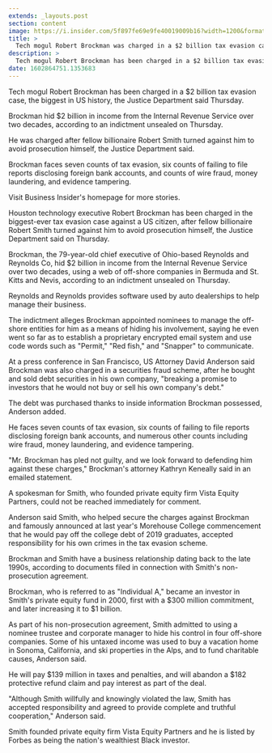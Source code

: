 ```yaml
--- 
extends: _layouts.post 
section: content 
image: https://i.insider.com/5f897fe69e9fe40019009b16?width=1200&format=jpeg 
title: > 
  Tech mogul Robert Brockman was charged in a $2 billion tax evasion case, the biggest in US history, after a fellow billionaire turned against him to avoid prosecution 
description: > 
  Tech mogul Robert Brockman has been charged in a $2 billion tax evasion case, the biggest in US history, the Justice Department said Thursday.He was charged after fellow billionaire Robert Smith turned against him to avoid prosecution himself, the Justice Department said.Brockman faces seven counts of tax evasion, six counts of failing to file reports disclosing foreign bank accounts, and counts of wire fraud, money laundering, and evidence tampering.Houston technology executive Robert Brockman has been charged in the biggest-ever tax evasion case against a US citizen, after fellow billionaire Robert Smith turned against him to avoid prosecution himself, the Justice Department said on Thursday.He faces seven counts of tax evasion, six counts of failing to file reports disclosing foreign bank accounts, and numerous other counts including wire fraud, money laundering, and evidence tampering. 
date: 1602864751.1353683 
--- 
```

Tech mogul Robert Brockman has been charged in a $2 billion tax evasion case, the biggest in US history, the Justice Department said Thursday.

Brockman hid $2 billion in income from the Internal Revenue Service over two decades, according to an indictment unsealed on Thursday.

He was charged after fellow billionaire Robert Smith turned against him to avoid prosecution himself, the Justice Department said.

Brockman faces seven counts of tax evasion, six counts of failing to file reports disclosing foreign bank accounts, and counts of wire fraud, money laundering, and evidence tampering.

Visit Business Insider's homepage for more stories.

Houston technology executive Robert Brockman has been charged in the biggest-ever tax evasion case against a US citizen, after fellow billionaire Robert Smith turned against him to avoid prosecution himself, the Justice Department said on Thursday.

Brockman, the 79-year-old chief executive of Ohio-based Reynolds and Reynolds Co, hid $2 billion in income from the Internal Revenue Service over two decades, using a web of off-shore companies in Bermuda and St. Kitts and Nevis, according to an indictment unsealed on Thursday.

Reynolds and Reynolds provides software used by auto dealerships to help manage their business.

The indictment alleges Brockman appointed nominees to manage the off-shore entities for him as a means of hiding his involvement, saying he even went so far as to establish a proprietary encrypted email system and use code words such as "Permit," "Red fish," and "Snapper" to communicate.

At a press conference in San Francisco, US Attorney David Anderson said Brockman was also charged in a securities fraud scheme, after he bought and sold debt securities in his own company, "breaking a promise to investors that he would not buy or sell his own company's debt."

The debt was purchased thanks to inside information Brockman possessed, Anderson added.

He faces seven counts of tax evasion, six counts of failing to file reports disclosing foreign bank accounts, and numerous other counts including wire fraud, money laundering, and evidence tampering.

"Mr. Brockman has pled not guilty, and we look forward to defending him against these charges," Brockman's attorney Kathryn Keneally said in an emailed statement.

A spokesman for Smith, who founded private equity firm Vista Equity Partners, could not be reached immediately for comment.

Anderson said Smith, who helped secure the charges against Brockman and famously announced at last year's Morehouse College commencement that he would pay off the college debt of 2019 graduates, accepted responsibility for his own crimes in the tax evasion scheme.

Brockman and Smith have a business relationship dating back to the late 1990s, according to documents filed in connection with Smith's non-prosecution agreement.

Brockman, who is referred to as "Individual A," became an investor in Smith's private equity fund in 2000, first with a $300 million commitment, and later increasing it to $1 billion.

As part of his non-prosecution agreement, Smith admitted to using a nominee trustee and corporate manager to hide his control in four off-shore companies. Some of his untaxed income was used to buy a vacation home in Sonoma, California, and ski properties in the Alps, and to fund charitable causes, Anderson said.

He will pay $139 million in taxes and penalties, and will abandon a $182 protective refund claim and pay interest as part of the deal.

"Although Smith willfully and knowingly violated the law, Smith has accepted responsibility and agreed to provide complete and truthful cooperation," Anderson said.

Smith founded private equity firm Vista Equity Partners and he is listed by Forbes as being the nation's wealthiest Black investor.